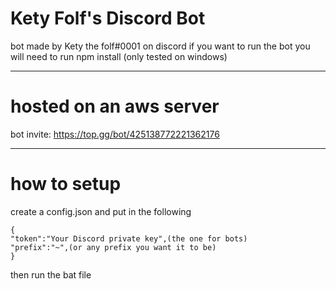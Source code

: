 # Kety Folf's Discord Bot
bot made by Kety the folf#0001 on discord
if you want to run the bot you will need to run npm install (only tested on windows)

---
# hosted on an aws server 
bot invite: https://top.gg/bot/425138772221362176

---

# how to setup
create a config.json
and put in the following
```
{
"token":"Your Discord private key",(the one for bots)
"prefix":"~",(or any prefix you want it to be)
}
```
then run the bat file
